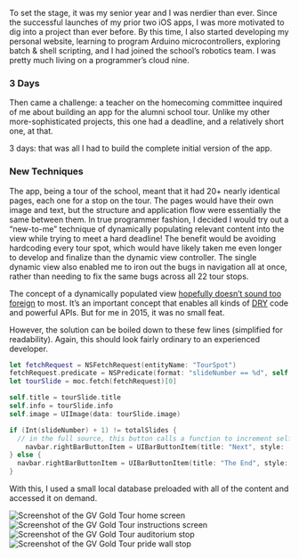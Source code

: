 To set the stage, it was my senior year and I was nerdier than ever. Since the successful launches of my prior two iOS apps, I was more motivated to dig into a project than ever before. By this time, I also started developing my personal website, learning to program Arduino microcontrollers, exploring batch & shell scripting, and I had joined the school’s robotics team. I was pretty much living on a programmer’s cloud nine.

### 3 Days

Then came a challenge: a teacher on the homecoming committee inquired of me about building an app for the alumni school tour. Unlike my other more-sophisticated projects, this one had a deadline, and a relatively short one, at that.

3 days: that was all I had to build the complete initial version of the app.

### New Techniques

The app, being a tour of the school, meant that it had 20+ nearly identical pages, each one for a stop on the tour. The pages would have their own image and text, but the structure and application flow were essentially the same between them. In true programmer fashion, I decided I would try out a “new-to-me” technique of dynamically populating relevant content into the view while trying to meet a hard deadline! The benefit would be avoiding hardcoding every tour spot, which would have likely taken me even longer to develop and finalize than the dynamic view controller. The single dynamic view also enabled me to iron out the bugs in navigation all at once, rather than needing to fix the same bugs across all 22 tour stops.

The concept of a dynamically populated view [hopefully doesn’t sound too foreign](https://react.dev/learn/passing-props-to-a-component) to most. It’s an important concept that enables all kinds of [DRY](https://en.wikipedia.org/wiki/Don't_repeat_yourself) code and powerful APIs. But for me in 2015, it was no small feat.

However, the solution can be boiled down to these few lines (simplified for readability). Again, this should look fairly ordinary to an experienced developer.

```swift
let fetchRequest = NSFetchRequest(entityName: "TourSpot")
fetchRequest.predicate = NSPredicate(format: "slideNumber == %d", self.slideNumber)
let tourSlide = moc.fetch(fetchRequest)[0]

self.title = tourSlide.title
self.info = tourSlide.info
self.image = UIImage(data: tourSlide.image)

if (Int(slideNumber) + 1) != totalSlides {
  // in the full source, this button calls a function to increment self.slideNumber
	navbar.rightBarButtonItem = UIBarButtonItem(title: "Next", style: .plain)
} else {
  navbar.rightBarButtonItem = UIBarButtonItem(title: "The End", style: .done)
}
```

With this, I used a small local database preloaded with all of the content and accessed it on demand.

<div class="multiColumn">
<div class="centeredImage">
<img alt="Screenshot of the GV Gold Tour home screen" src="/img/projects/gvgold1.jpg" />
</div>
<div class="centeredImage">
<img alt="Screenshot of the GV Gold Tour instructions screen" src="/img/projects/gvgold2.jpg" />
</div>
<div class="centeredImage">
<img alt="Screenshot of the GV Gold Tour auditorium stop" src="/img/projects/gvgold3.jpg" />
</div>
<div class="centeredImage">
<img alt="Screenshot of the GV Gold Tour pride wall stop" src="/img/projects/gvgold4.jpg" />
</div>
</div>
